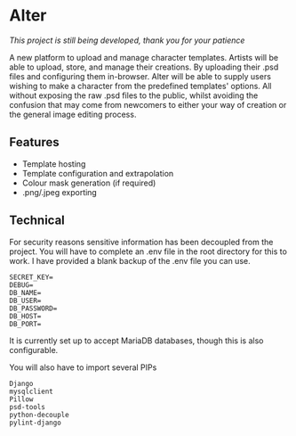 # Alter
*This project is still being developed, thank you for your patience*

A new platform to upload and manage character templates.
Artists will be able to upload, store, and manage their creations. By uploading their .psd files and configuring them in-browser. Alter will be able to supply users wishing to make a character from the predefined templates' options. All without exposing the raw .psd files to the public, whilst avoiding the confusion that may come from newcomers to either your way of creation or the general image editing process.

## Features
- Template hosting
- Template configuration and extrapolation
- Colour mask generation (if required)
- .png/.jpeg exporting

## Technical
For security reasons sensitive information has been decoupled from the project. You will have to complete an .env file in the root directory for this to work. I have provided a blank backup of the .env file you can use.

```
SECRET_KEY=
DEBUG=
DB_NAME=
DB_USER=
DB_PASSWORD=
DB_HOST=
DB_PORT=
```

It is currently set up to accept MariaDB databases, though this is also configurable.

You will also have to import several PIPs
```
Django
mysqlclient
Pillow
psd-tools
python-decouple
pylint-django
```
